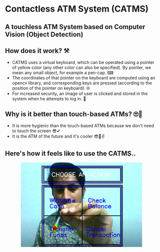 # Contactless ATM System (CATMS)
## A touchless ATM System based on Computer Vision (Object Detection)

## How does it work? ⚒

* CATMS uses a virtual keyboard, which can be operated using a pointer of yellow color (any other color can also be specified).
By pointer, we mean any small object, for example a pen-cap. ⌨
* The coordinates of that pointer on the keyboard are computed using an opencv library, and corresponding keys are pressed (according to the position of the pointer on keyboard). 🌐
* For increased security, an image of user is clicked and stored in the system when he attempts to log in. 📸


## Why is it better than touch-based ATMs? 🙄🤔
 
* It is more hygienic than the touch-based ATMs because we don't need to touch the screen 😎✔
* It is the ATM of the future and it's cooler 😎🎉✌

## Here's how it feels like to use the CATMS..

<p align="center">
  <img src="https://github.com/shubhamt7/ContactlessATMSystem/blob/master/catm_demo.PNG" width="400" title="hover text">
</p>


